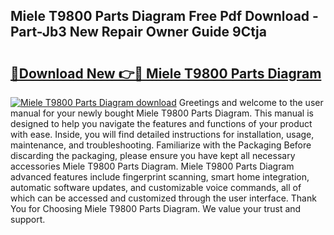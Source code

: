## Miele T9800 Parts Diagram Free Pdf Download - Part-Jb3 New Repair Owner Guide 9Ctja

# <h2><a href="http://dflc0hc.blite.top/?on=Miele+T9800+Parts+Diagram">🔗Download New 👉🔴 Miele T9800 Parts Diagram</a></h2>

[![Miele T9800 Parts Diagram download](https://i.imgur.com/lujVjoI.png)](http://dflc0hc.blite.top/?on=Miele+T9800+Parts+Diagram)
Greetings and welcome to the user manual for your newly bought Miele T9800 Parts Diagram. This manual is designed to help you navigate the features and functions of your product with ease. Inside, you will find detailed instructions for installation, usage, maintenance, and troubleshooting. Familiarize with the Packaging Before discarding the packaging, please ensure you have kept all necessary accessories Miele T9800 Parts Diagram. Miele T9800 Parts Diagram advanced features include fingerprint scanning, smart home integration, automatic software updates, and customizable voice commands, all of which can be accessed and customized through the user interface. Thank You for Choosing Miele T9800 Parts Diagram. We value your trust and support.
